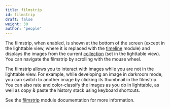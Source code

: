 ```yaml
---
title: filmstrip
id: filmstrip
draft: false
weight: 30
author: "people"
---
```


The filmstrip, when enabled, is shown at the bottom of the screen (except in the lighttable view, where it is replaced with the [timeline](../../module-reference/utility-modules/lighttable/timeline.md) module) and displays the images from the current [collection](../../lighttable/digital-asset-management/collections.md) (set in the lighttable view). You can navigate the filmstrip by scrolling with the mouse wheel. 

The filmstrip allows you to interact with images while you are not in the lighttable view. For example, while developing an image in darkroom mode, you can switch to another image by clicking its thumbnail in the filmstrip. You can also rate and color-classify the images as you do in lighttable, as well as copy & paste the history stack using keyboard shortcuts.

See the [filmstrip](../../module-reference/utility-modules/shared/filmstrip.md) module documentation for more information.
